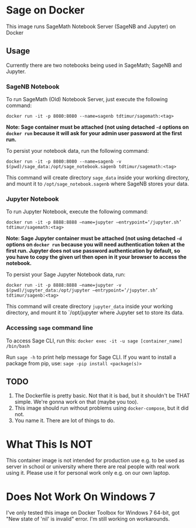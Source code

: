 # Sage on Docker
This image runs SageMath Notebook Server (SageNB and Jupyter) on Docker

## Usage
Currently there are two notebooks being used in SageMath; SageNB and Jupyter.

### SageNB Notebook
To run SageMath (Old) Notebook Server, just execute the following command:

```docker run -it -p 8080:8080 --name=sagenb tdtimur/sagemath:<tag>```

**Note: Sage container must be attached (not using detached `-d` options on `docker run` because it will ask for your admin user password at the first run.**

To persist your notebook data, run the following command:

```docker run -it -p 8080:8080 --name=sagenb -v $(pwd)/sage_data:/opt/sage_notebook.sagenb tdtimur/sagemath:<tag>```

This command will create directory `sage_data` inside your working directory, and mount it to `/opt/sage_notebook.sagenb` where SageNB stores your data.

### Jupyter Notebook
To run Jupyter Notebook, execute the following command:

```docker run -it -p 8888:8888 —name=jupyter —entrypoint=‘/jupyter.sh’ tdtimur/sagemath:<tag>```

**Note: Sage Jupyter container must be attached (not using detached `-d` options on `docker run` because you will need authentication token at the first run. Jupyter does not use password authentication by default, so you have to copy the given url then open in it your browser to access the notebook.**

To persist your Sage Jupyter Notebook data, run:

```docker run -it -p 8888:8888 —name=jupyter -v $(pwd)/jupyter_data:/opt/jupyter —entrypoint=‘/jupyter.sh’ tdtimur/sagenb:<tag>```

This command will create directory `jupyter_data` inside your working directory, and mount it to `/opt/jupyter where Jupyter set to store its data.

### Accessing `sage` command line
To access Sage CLI, run this:
```docker exec -it -u sage [container_name] /bin/bash```

Run `sage -h` to print help message for Sage CLI. If you want to install a package from pip, use:
```sage -pip install <package(s)>```

## TODO
1. The Dockerfile is pretty basic. Not that it is bad, but it shouldn't be THAT simple. We're gonna work on that (maybe you too).
2. This image should run without problems using `docker-compose`, but it did not.
3. You name it. There are lot of things to do.

# What This Is **NOT**
This container image is not intended for production use e.g. to be used as server in school or university where there are real people with real work using it. Please use it for personal work only e.g. on our own laptop.
# Does Not Work On Windows 7
I've only tested this image on Docker Toolbox for Windows 7 64-bit, got "New state of 'nil' is invalid" error. I'm still working on workarounds.
